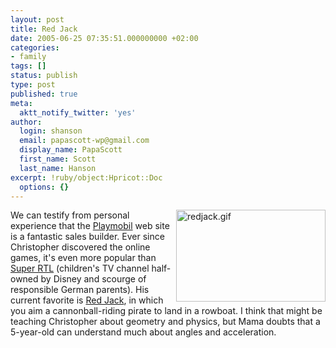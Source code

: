 ```yaml
---
layout: post
title: Red Jack
date: 2005-06-25 07:35:51.000000000 +02:00
categories:
- family
tags: []
status: publish
type: post
published: true
meta:
  aktt_notify_twitter: 'yes'
author:
  login: shanson
  email: papascott-wp@gmail.com
  display_name: PapaScott
  first_name: Scott
  last_name: Hanson
excerpt: !ruby/object:Hpricot::Doc
  options: {}
---
```

<p><img alt="redjack.gif" src="https://www.papascott.de/wordpress/wp-content/uploads/2005/06/redjack.gif" width="239" height="147" align="right" />We can testify from personal experience that the <a href="http://www.playmobil.com/">Playmobil</a> web site is a fantastic sales builder. Ever since Christopher discovered the online games, it's even more popular than <a href="http://www.superrtl.de/">Super RTL</a> (children's TV channel half-owned by Disney and scourge of responsible German parents). His current favorite is <a href="http://www.playmobil.de/is-bin/INTERSHOP.enfinity/eCS/Store/de/-/DEM/PM_ViewAbout-Start;sid=fddynYMWMftylMGqlWCxEt_DDX3t4I9T_Ys=?PM_Template=Static%2fgames%2fScreenshots%2fGame13_redjack%2eisml&PHL=RED%20JACK%20-%20DER%20SCHRECKEN%20DER%20L%FCFTE&PLS=0" title="Red Jack - Der Schrecken der L&uuml;fte">Red Jack</a>, in which you aim a cannonball-riding pirate to land in a rowboat. I think that might be teaching Christopher about geometry and physics, but Mama doubts that a 5-year-old can understand much about angles and acceleration.</p>
